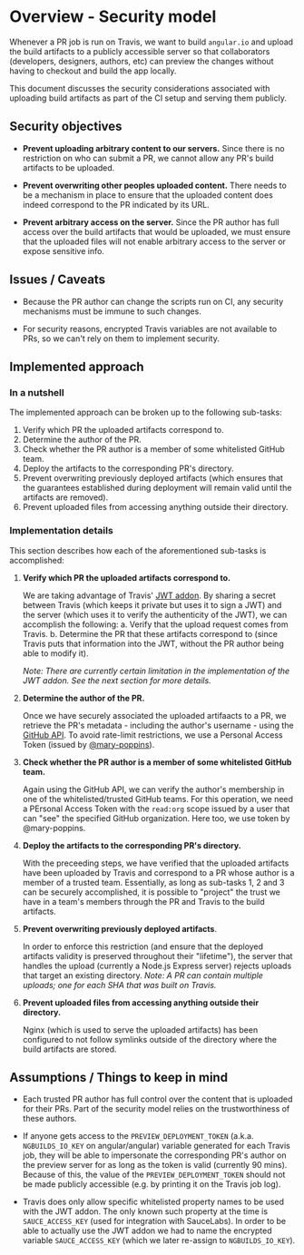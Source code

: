 # Overview - Security model


Whenever a PR job is run on Travis, we want to build `angular.io` and upload the build artifacts to
a publicly accessible server so that collaborators (developers, designers, authors, etc) can preview
the changes without having to checkout and build the app locally.

This document discusses the security considerations associated with uploading build artifacts as
part of the CI setup and serving them publicly.


## Security objectives

- **Prevent uploading arbitrary content to our servers.**
  Since there is no restriction on who can submit a PR, we cannot allow any PR's build artifacts to
  be uploaded.

- **Prevent overwriting other peoples uploaded content.**
  There needs to be a mechanism in place to ensure that the uploaded content does indeed correspond
  to the PR indicated by its URL.

- **Prevent arbitrary access on the server.**
  Since the PR author has full access over the build artifacts that would be uploaded, we must
  ensure that the uploaded files will not enable arbitrary access to the server or expose sensitive
  info.


## Issues / Caveats

- Because the PR author can change the scripts run on CI, any security mechanisms must be immune to
  such changes.

- For security reasons, encrypted Travis variables are not available to PRs, so we can't rely on
  them to implement security.


## Implemented approach


### In a nutshell
The implemented approach can be broken up to the following sub-tasks:

1. Verify which PR the uploaded artifacts correspond to.
2. Determine the author of the PR.
3. Check whether the PR author is a member of some whitelisted GitHub team.
4. Deploy the artifacts to the corresponding PR's directory.
5. Prevent overwriting previously deployed artifacts (which ensures that the guarantees established
   during deployment will remain valid until the artifacts are removed).
6. Prevent uploaded files from accessing anything outside their directory.


### Implementation details
This section describes how each of the aforementioned sub-tasks is accomplished:

1. **Verify which PR the uploaded artifacts correspond to.**

   We are taking advantage of Travis' [JWT addon](https://docs.travis-ci.com/user/jwt). By sharing
   a secret between Travis (which keeps it private but uses it to sign a JWT) and the server (which
   uses it to verify the authenticity of the JWT), we can accomplish the following:
   a. Verify that the upload request comes from Travis.
   b. Determine the PR that these artifacts correspond to (since Travis puts that information into
      the JWT, without the PR author being able to modify it).

   _Note:_
   _There are currently certain limitation in the implementation of the JWT addon._
   _See the next section for more details._

2. **Determine the author of the PR.**

   Once we have securely associated the uploaded artifaacts to a PR, we retrieve the PR's metadata -
   including the author's username - using the [GitHub API](https://developer.github.com/v3/).
   To avoid rate-limit restrictions, we use a Personal Access Token (issued by
   [@mary-poppins](https://github.com/mary-poppins)).

3. **Check whether the PR author is a member of some whitelisted GitHub team.**

   Again using the GitHub API, we can verify the author's membership in one of the
   whitelisted/trusted GitHub teams. For this operation, we need a PErsonal Access Token with the
   `read:org` scope issued by a user that can "see" the specified GitHub organization.
   Here too, we use token by @mary-poppins.

4. **Deploy the artifacts to the corresponding PR's directory.**

   With the preceeding steps, we have verified that the uploaded artifacts have been uploaded by
   Travis and correspond to a PR whose author is a member of a trusted team. Essentially, as long as
   sub-tasks 1, 2 and 3 can be securely accomplished, it is possible to "project" the trust we have
   in a team's members through the PR and Travis to the build artifacts.

5. **Prevent overwriting previously deployed artifacts**.

   In order to enforce this restriction (and ensure that the deployed artifacts validity is
   preserved throughout their "lifetime"), the server that handles the upload (currently a Node.js
   Express server) rejects uploads that target an existing directory.
   _Note: A PR can contain multiple uploads; one for each SHA that was built on Travis._

6. **Prevent uploaded files from accessing anything outside their directory.**

   Nginx (which is used to serve the uploaded artifacts) has been configured to not follow symlinks
   outside of the directory where the build artifacts are stored.


## Assumptions / Things to keep in mind

- Each trusted PR author has full control over the content that is uploaded for their PRs. Part of
  the security model relies on the trustworthiness of these authors.

- If anyone gets access to the `PREVIEW_DEPLOYMENT_TOKEN` (a.k.a. `NGBUILDS_IO_KEY` on
  angular/angular) variable generated for each Travis job, they will be able to impersonate the
  corresponding PR's author on the preview server for as long as the token is valid (currently 90
  mins). Because of this, the value of the `PREVIEW_DEPLOYMENT_TOKEN` should not be made publicly
  accessible (e.g. by printing it on the Travis job log).

- Travis does only allow specific whitelisted property names to be used with the JWT addon. The only
  known such property at the time is `SAUCE_ACCESS_KEY` (used for integration with SauceLabs). In
  order to be able to actually use the JWT addon we had to name the encrypted variable
  `SAUCE_ACCESS_KEY` (which we later re-assign to `NGBUILDS_IO_KEY`).

